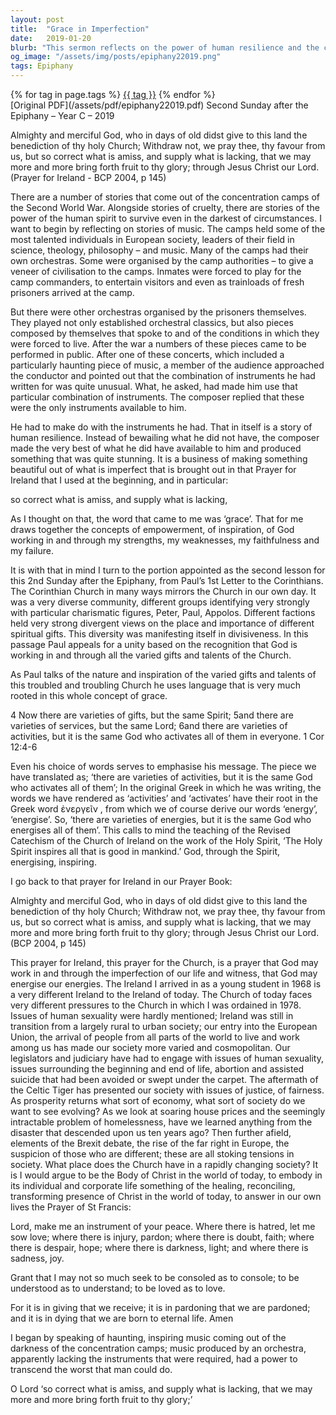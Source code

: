```yaml
---
layout: post
title:  "Grace in Imperfection"
date:   2019-01-20
blurb: "This sermon reflects on the power of human resilience and the concept of grace. It draws parallels between the diverse and divided Corinthian Church and the Church today, emphasizing the need for unity and recognition of varied gifts and talents. The sermon also discusses the changes in Ireland and the Church over the years, and the challenges they face today. It concludes with a call for the Church to embody the healing, reconciling, and transforming presence of Christ in today's world."
og_image: "/assets/img/posts/epiphany22019.png"
tags: Epiphany
---    
```

<div class="tag-pills">
    {% for tag in page.tags %}
    <a href="{{ site.baseurl }}/tag/{{ tag | slugify }}" class="tag-pill">{{ tag }}</a>
    {% endfor %}
</div>
[Original PDF](/assets/pdf/epiphany22019.pdf)
Second Sunday after the Epiphany – Year C – 2019

Almighty and merciful God, who in days of old didst give to this land the benediction of thy holy Church; Withdraw not, we pray thee, thy favour from us, but so correct what is amiss, and supply what is lacking, that we may more and more bring forth fruit to thy glory; through Jesus Christ our Lord. (Prayer for Ireland - BCP 2004, p 145)

There are a number of stories that come out of the concentration camps of the Second World War. Alongside stories of cruelty, there are stories of the power of the human spirit to survive even in the darkest of circumstances. I want to begin by reflecting on stories of music. The camps held some of the most talented individuals in European society, leaders of their field in science, theology, philosophy – and music. Many of the camps had their own orchestras. Some were organised by the camp authorities – to give a veneer of civilisation to the camps. Inmates were forced to play for the camp commanders, to entertain visitors and even as trainloads of fresh prisoners arrived at the camp.

But there were other orchestras organised by the prisoners themselves. They played not only established orchestral classics, but also pieces composed by themselves that spoke to and of the conditions in which they were forced to live. After the war a numbers of these pieces came to be performed in public. After one of these concerts, which included a particularly haunting piece of music, a member of the audience approached the conductor and pointed out that the combination of instruments he had written for was quite unusual. What, he asked, had made him use that particular combination of instruments. The composer replied that these were the only instruments available to him.

He had to make do with the instruments he had. That in itself is a story of human resilience. Instead of bewailing what he did not have, the composer made the very best of what he did have available to him and produced something that was quite stunning. It is a business of making something beautiful out of what is imperfect that is brought out in that Prayer for Ireland that I used at the beginning, and in particular:

so correct what is amiss, and supply what is lacking,

As I thought on that, the word that came to me was ‘grace’. That for me draws together the concepts of empowerment, of inspiration, of God working in and through my strengths, my weaknesses, my faithfulness and my failure.

It is with that in mind I turn to the portion appointed as the second lesson for this 2nd Sunday after the Epiphany, from Paul’s 1st Letter to the Corinthians. The Corinthian Church in many ways mirrors the Church in our own day. It was a very diverse community, different groups identifying very strongly with particular charismatic figures, Peter, Paul, Appolos. Different factions held very strong divergent views on the place and importance of different spiritual gifts. This diversity was manifesting itself in divisiveness. In this passage Paul appeals for a unity based on the recognition that God is working in and through all the varied gifts and talents of the Church.

As Paul talks of the nature and inspiration of the varied gifts and talents of this troubled and troubling Church he uses language that is very much rooted in this whole concept of grace.

4 Now there are varieties of gifts, but the same Spirit; 5and there are varieties of services, but the same Lord; 6and there are varieties of activities, but it is the same God who activates all of them in everyone. 1 Cor 12:4-6

Even his choice of words serves to emphasise his message. The piece we have translated as; ‘there are varieties of activities, but it is the same God who activates all of them’; In the original Greek in which he was writing, the words we have rendered as ‘activities’ and ‘activates’ have their root in the Greek word ἐνεργεῖν , from which we of course derive our words ‘energy’, ‘energise’. So, ‘there are varieties of energies, but it is the same God who energises all of them’. This calls to mind the teaching of the Revised Catechism of the Church of Ireland on the work of the Holy Spirit, ‘The Holy Spirit inspires all that is good in mankind.’ God, through the Spirit, energising, inspiring.

I go back to that prayer for Ireland in our Prayer Book:

Almighty and merciful God, who in days of old didst give to this land the benediction of thy holy Church; Withdraw not, we pray thee, thy favour from us, but so correct what is amiss, and supply what is lacking, that we may more and more bring forth fruit to thy glory; through Jesus Christ our Lord. (BCP 2004, p 145)

This prayer for Ireland, this prayer for the Church, is a prayer that God may work in and through the imperfection of our life and witness, that God may energise our energies. The Ireland I arrived in as a young student in 1968 is a very different Ireland to the Ireland of today. The Church of today faces very different pressures to the Church in which I was ordained in 1978. Issues of human sexuality were hardly mentioned; Ireland was still in transition from a largely rural to urban society; our entry into the European Union, the arrival of people from all parts of the world to live and work among us has made our society more varied and cosmopolitan. Our legislators and judiciary have had to engage with issues of human sexuality, issues surrounding the beginning and end of life, abortion and assisted suicide that had been avoided or swept under the carpet. The aftermath of the Celtic Tiger has presented our society with issues of justice, of fairness. As prosperity returns what sort of economy, what sort of society do we want to see evolving? As we look at soaring house prices and the seemingly intractable problem of homelessness, have we learned anything from the disaster that descended upon us ten years ago? Then further afield, elements of the Brexit debate, the rise of the far right in Europe, the suspicion of those who are different; these are all stoking tensions in society. What place does the Church have in a rapidly changing society? It is I would argue to be the Body of Christ in the world of today, to embody in its individual and corporate life something of the healing, reconciling, transforming presence of Christ in the world of today, to answer in our own lives the Prayer of St Francis:

Lord, make me an instrument of your peace.
Where there is hatred, let me sow love;
where there is injury, pardon;
where there is doubt, faith;
where there is despair, hope;
where there is darkness, light;
and where there is sadness, joy.

Grant that I may not so much seek
to be consoled as to console;
to be understood as to understand;
to be loved as to love.

For it is in giving that we receive;
it is in pardoning that we are pardoned;
and it is in dying that we are born to eternal life. Amen

I began by speaking of haunting, inspiring music coming out of the darkness of the concentration camps; music produced by an orchestra, apparently lacking the instruments that were required, had a power to transcend the worst that man could do.

O Lord ‘so correct what is amiss, and supply what is lacking, that we may more and more bring forth fruit to thy glory;’
